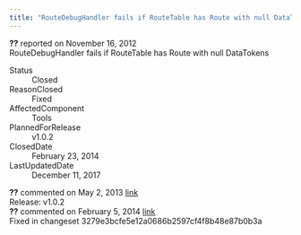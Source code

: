 ```yaml
---
title: "RouteDebugHandler fails if RouteTable has Route with null DataTokens #1148"
---
```

<div class="issue-report">
   <div class="issue-header"><b>??</b> reported on 
      <time datetime="2012-11-16T07:15:24.267-08:00" title="2012-11-16T07:15:24.267-08:00">November 16, 2012</time>
   </div>
   <div class="issue-message" markdown="1">RouteDebugHandler fails if RouteTable has Route with null DataTokens
      
   </div>
   <div class="issue-footer">
      <dl>
         <dt>Status</dt>
         <dd>Closed</dd>
         <dt>ReasonClosed</dt>
         <dd>Fixed</dd>
         <dt>AffectedComponent</dt>
         <dd>Tools</dd>
         <dt>PlannedForRelease</dt>
         <dd>v1.0.2</dd>
         <dt>ClosedDate</dt>
         <dd>
            <time datetime="2014-02-23T18:55:24.993-08:00" title="2014-02-23T18:55:24.993-08:00">February 23, 2014</time>
         </dd>
         <dt>LastUpdatedDate</dt>
         <dd>
            <time datetime="2017-12-11T02:15:56.247-08:00" title="2017-12-11T02:15:56.247-08:00">December 11, 2017</time>
         </dd>
      </dl>
   </div>
</div>
<div id="post99154" class="issue-comment">
   <div class="issue-header"><b>??</b> commented on 
      <time datetime="2013-05-02T09:00:59.973-07:00" title="2013-05-02T09:00:59.973-07:00">May 2, 2013</time> <a href="#post99154" class="post-link">link</a></div>
   <div class="issue-message" markdown="1">Release: v1.0.2
      
   </div>
</div>
<div id="post132724" class="issue-comment">
   <div class="issue-header"><b>??</b> commented on 
      <time datetime="2014-02-05T11:42:29.433-08:00" title="2014-02-05T11:42:29.433-08:00">February 5, 2014</time> <a href="#post132724" class="post-link">link</a></div>
   <div class="issue-message" markdown="1">Fixed in changeset 3279e3bcfe5e12a0686b2597cf4f8b48e87b0b3a
      
   </div>
</div>